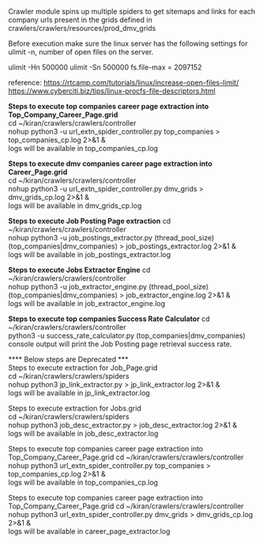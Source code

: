 Crawler module spins up multiple spiders to get sitemaps and links for each company urls present 
in the grids defined in crawlers/crawlers/resources/prod_dmv_grids

Before execution make sure the linux server has the following settings for ulimit -n,
number of open files on the server.

ulimit -Hn 500000
ulimit -Sn 500000
fs.file-max = 2097152

reference: 
https://rtcamp.com/tutorials/linux/increase-open-files-limit/
https://www.cyberciti.biz/tips/linux-procfs-file-descriptors.html

******Steps to execute top companies career page extraction into Top_Company_Career_Page.grid******\
cd ~/kiran/crawlers/crawlers/controller \
nohup python3 -u url_extn_spider_controller.py top_companies > top_companies_cp.log 2>&1 & \
logs will be available in top_companies_cp.log

******Steps to execute dmv companies career page extraction into Career_Page.grid******\
cd ~/kiran/crawlers/crawlers/controller \
nohup python3 -u url_extn_spider_controller.py dmv_grids > dmv_grids_cp.log 2>&1 &    
logs will be available in dmv_grids_cp.log

******Steps to execute Job Posting Page extraction******
cd ~/kiran/crawlers/crawlers/controller \
nohup python3 -u job_postings_extractor.py (thread_pool_size) (top_companies|dmv_companies) > job_postings_extractor.log 2>&1 &    
logs will be available in job_postings_extractor.log

******Steps to execute Jobs Extractor Engine******
cd ~/kiran/crawlers/crawlers/controller \
nohup python3 -u job_extractor_engine.py (thread_pool_size) (top_companies|dmv_companies) > job_extractor_engine.log 2>&1 &    
logs will be available in job_extractor_engine.log

******Steps to execute top companies Success Rate Calculator******
cd ~/kiran/crawlers/crawlers/controller \
python3 -u success_rate_calculator.py (top_companies|dmv_companies)    
console output will print the Job Posting page retrieval success rate.


**** Below steps are Deprecated ***\
Steps to execute extraction for Job_Page.grid     
cd ~/kiran/crawlers/crawlers/spiders \
nohup python3 jp_link_extractor.py > jp_link_extractor.log 2>&1 &     
logs will be available in jp_link_extractor.log

Steps to execute extraction for Jobs.grid     
cd ~/kiran/crawlers/crawlers/spiders \
nohup python3 job_desc_extractor.py > job_desc_extractor.log 2>&1 &    
logs will be available in job_desc_extractor.log

Steps to execute top companies career page extraction into Top_Company_Career_Page.grid
cd ~/kiran/crawlers/crawlers/controller \
nohup python3 url_extn_spider_controller.py top_companies > top_companies_cp.log 2>&1 & \
logs will be available in top_companies_cp.log

Steps to execute top companies career page extraction into Top_Company_Career_Page.grid
cd ~/kiran/crawlers/crawlers/controller \
nohup python3 url_extn_spider_controller.py dmv_grids > dmv_grids_cp.log 2>&1 &    
logs will be available in career_page_extractor.log


